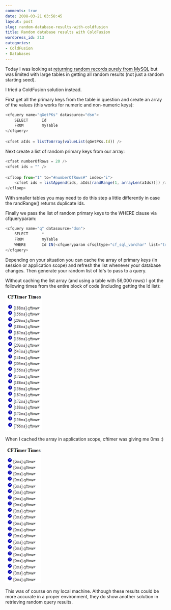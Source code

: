 ```yaml
---
comments: true
date: 2008-03-21 03:58:45
layout: post
slug: random-database-results-with-coldfusion
title: Random database results with ColdFusion
wordpress_id: 213
categories:
- ColdFusion
- Databases
---
```


Today I was looking at [returning random records purely from MySQL](http://www.chapter31.com/2008/03/21/returning-random-results-with-mysql/) but was limited with large tables in getting all random results (not just a random starting seed).

I tried a ColdFusion solution instead.

First get all the primary keys from the table in question and create an array of the values (this works for numeric and non-numeric keys):

``` javascript
<cfquery name="qGetPKs" datasource="dsn">
	SELECT 		Id
	FROM 		myTable
</cfquery>

<cfset aIds = listToArray(valueList(qGetPKs.Id)) />
```

Next create a list of random primary keys from our array:

``` javascript
<cfset numberOfRows = 20 />
<cfset ids = "" />

<cfloop from="1" to="#numberOfRows#" index="i">
	<cfset ids = listAppend(ids, aIds[randRange(1, arrayLen(aIds))]) />
</cfloop>
```

With smaller tables you may need to do this step a little differently in case the randRange() returns duplicate Ids.

Finally we pass the list of random primary keys to the WHERE clause via cfqueryparam:

``` javascript
<cfquery name="q" datasource="dsn">
	SELECT 		*
	FROM 		myTable
	WHERE		Id IN(<cfqueryparam cfsqltype="cf_sql_varchar" list="true" value="#ids#">)
</cfquery>
```

Depending on your situation you can cache the array of primary keys (in session or application scope) and refresh the list whenever your database changes. Then generate your random list of Id's to pass to a query.

Without caching the list array (and using a table with 56,000 rows) I got the following times from the entire block of code (including getting the Id list):

![cftimer](/images/uploads/2008/03/cftimer.jpg)

When I cached the array in application scope, cftimer was giving me 0ms :)

![cftimer2](/images/uploads/2008/03/cftimer_2.jpg)

This was of course on my local machine. Although these results could be more accurate in a proper environment, they do show another solution in retrieving random query results.
